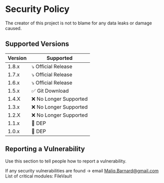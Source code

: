 # Security Policy
The creator of this project is not to blame for any data leaks or damage caused. 
## Supported Versions

| Version | Supported          |
| ------- | ------------------ |
| 1.8.x   | :arrow_heading_down: Official Release |
| 1.7.x   | :arrow_heading_down: Official Release |
| 1.6.x   | :arrow_heading_down: Official Release |
| 1.5.x   | :white_check_mark: Git Download |
| 1.4.X   | :x: No Longer Supported|
| 1.3.x   | :x: No Longer Supported|
| 1.2.X   | :x: No Longer Supported|
| 1.1.x   | :name_badge: DEP |
| 1.0.x   | :name_badge: DEP |
## Reporting a Vulnerability

Use this section to tell people how to report a vulnerability.

If any security vulnerabilities are found -> email Maliq.Barnard@gmail.com
List of critical modules: 
FileVault
